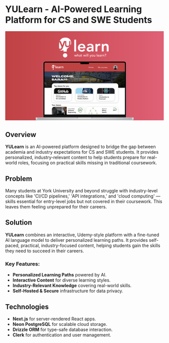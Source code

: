 # YULearn - AI-Powered Learning Platform for CS and SWE Students

![YuLearn](./public/yulearn.png)

## Overview
**YULearn** is an AI-powered platform designed to bridge the gap between academia and industry expectations for CS and SWE students. It provides personalized, industry-relevant content to help students prepare for real-world roles, focusing on practical skills missing in traditional coursework.

## Problem
Many students at York University and beyond struggle with industry-level concepts like 'CI/CD pipelines,' 'API integrations,' and 'cloud computing' — skills essential for entry-level jobs but not covered in their coursework. This leaves them feeling unprepared for their careers.

## Solution
**YULearn** combines an interactive, Udemy-style platform with a fine-tuned AI language model to deliver personalized learning paths. It provides self-paced, practical, industry-focused content, helping students gain the skills they need to succeed in their careers.

### Key Features:
- **Personalized Learning Paths** powered by AI.
- **Interactive Content** for diverse learning styles.
- **Industry-Relevant Knowledge** covering real-world skills.
- **Self-Hosted & Secure** infrastructure for data privacy.

## Technologies
- **Next.js** for server-rendered React apps.
- **Neon PostgreSQL** for scalable cloud storage.
- **Drizzle ORM** for type-safe database interaction.
- **Clerk** for authentication and user management.


